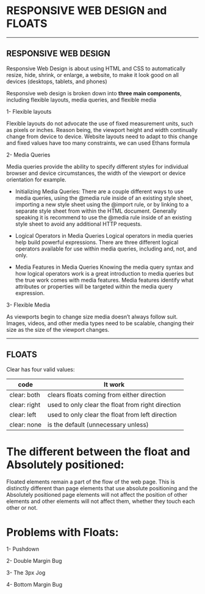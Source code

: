 # RESPONSIVE WEB DESIGN and FLOATS
----------------------
## RESPONSIVE WEB DESIGN

Responsive Web Design is about using HTML and CSS to automatically resize, hide, shrink, or enlarge, a website, to make it look good on all devices (desktops, tablets, and phones)

 Responsive web design is broken down into **three main components**, including flexible layouts, media queries, and flexible media

1- Flexible layouts

Flexible layouts do not advocate the use of fixed measurement units, such as pixels or inches. Reason being, the viewport height and width continually change from device to device. Website layouts need to adapt to this change and fixed values have too many constraints, we can used Ethans formula

2- Media Queries

Media queries provide the ability to specify different styles for individual browser and device circumstances, the width of the viewport or device orientation for example.

- Initializing Media Queries:
There are a couple different ways to use media queries, using the @media rule inside of an existing style sheet, importing a new style sheet using the @import rule, or by linking to a separate style sheet from within the HTML document. Generally speaking it is recommend to use the @media rule inside of an existing style sheet to avoid any additional HTTP requests.

- Logical Operators in Media Queries
Logical operators in media queries help build powerful expressions. There are three different logical operators available for use within media queries, including and, not, and only.

- Media Features in Media Queries
Knowing the media query syntax and how logical operators work is a great introduction to media queries but the true work comes with media features. Media features identify what attributes or properties will be targeted within the media query expression.

3- Flexible Media

As viewports begin to change size media doesn’t always follow suit. Images, videos, and other media types need to be scalable, changing their size as the size of the viewport changes.

-------------------------

## FLOATS
Clear has four valid values:

code         | It work
--------     |----------
clear: both  |  clears floats coming from either direction
clear: right |  used to only clear the float from right direction
clear: left  |  used to only clear the float from left direction
clear: none  | is the default (unnecessary unless)

# The different between the float and Absolutely positioned:

Floated elements remain a part of the flow of the web page. This is distinctly different than page elements that use absolute positioning and the Absolutely positioned page elements will not affect the position of other elements and other elements will not affect them, whether they touch each other or not.

# Problems with Floats:

1- Pushdown

2- Double Margin Bug

3- The 3px Jog

4- Bottom Margin Bug


